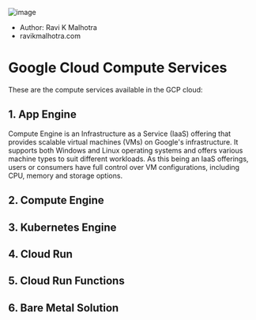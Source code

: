 ![image](https://github.com/user-attachments/assets/11c72803-3594-40b4-be92-24800eb25465)
- Author: Ravi K Malhotra
- ravikmalhotra.com                                           

# Google Cloud Compute Services
These are the compute services available in the GCP cloud:
## 1. App Engine
Compute Engine is an Infrastructure as a Service (IaaS) offering that provides scalable virtual machines (VMs) on Google's infrastructure. It supports both Windows and Linux operating systems and offers various machine types to suit different workloads. As this being an IaaS offerings, users or consumers have full control over VM configurations, including CPU, memory and storage options. 
## 2. Compute Engine
## 3. Kubernetes Engine
## 4. Cloud Run
## 5. Cloud Run Functions
## 6. Bare Metal Solution


